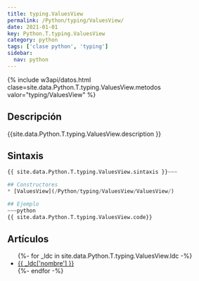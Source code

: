```yaml
---
title: typing.ValuesView
permalink: /Python/typing/ValuesView/
date: 2021-01-01
key: Python.T.typing.ValuesView
category: python
tags: ['clase python', 'typing']
sidebar: 
  nav: python
---
```


{% include w3api/datos.html clase=site.data.Python.T.typing.ValuesView.metodos valor="typing/ValuesView" %}

## Descripción
{{site.data.Python.T.typing.ValuesView.description }}

## Sintaxis
~~~python
{{ site.data.Python.T.typing.ValuesView.sintaxis }}~~~

## Constructores
* [ValuesView](/Python/typing/ValuesView/ValuesView/)

## Ejemplo
~~~python
{{ site.data.Python.T.typing.ValuesView.code}}
~~~

## Artículos
<ul>
{%- for _ldc in site.data.Python.T.typing.ValuesView.ldc -%}
   <li>
       <a href="{{_ldc['url'] }}">{{ _ldc['nombre'] }}</a>
   </li>
{%- endfor -%}
</ul>
